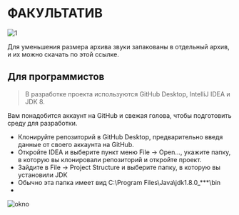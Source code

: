 # ФАКУЛЬТАТИВ 
![1](E:\БГУИР\2-СЕМЕСТР\JAVA\project\src.jpg )
 
 

Для уменьшения размера архива звуки запакованы в отдельный архив, и их можно скачать по этой ссылке.
## Для программистов

> В разработке проекта используются GitHub Desktop, IntelliJ IDEA и JDK 8.

Вам понадобится аккаунт на GitHub и свежая голова, чтобы подготовить среду для разработки.


+ Клонируйте репозиторий в GitHub Desktop, предварительно введя данные от своего аккаунта на GitHub.
+ Откройте IDEA и выберите пункт меню File -> Open..., укажите папку, в которую вы клонировали репозиторий и откройте проект.
+ Зайдите в File -> Project Structure и выберите папку, в которую вы установили JDK
+ Обычно эта папка имеет вид C:\Program Files\Java\jdk1.8.0_***\bin 
+ 
 ![okno](E:\БГУИР\2-СЕМЕСТР\JAVA\project\src.jpg )
 

